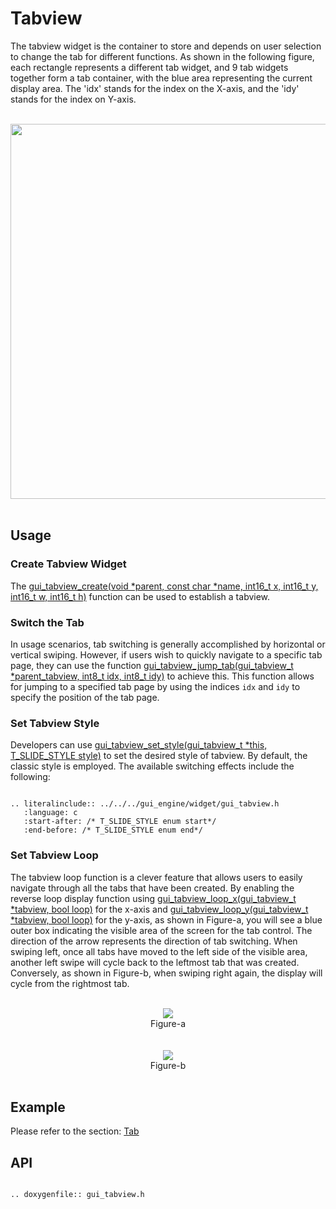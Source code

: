 # Tabview

The tabview widget is the container to store and depends on user selection to change the tab for different functions. As shown in the following figure, each rectangle represents a different tab widget, and 9 tab widgets together form a tab container, with the blue area representing the current display area. The 'idx' stands for the index on the X-axis, and the 'idy' stands for the index on Y-axis.

<br>
<center><img width= "600" img src="https://foruda.gitee.com/images/1727058851305177488/b3542c64_13408154.png" /></center>
<br>

## Usage

### Create Tabview Widget
The [gui_tabview_create(void *parent, const char *name, int16_t x, int16_t y, int16_t w, int16_t h)](#gui_tabview_create) function can be used to establish a tabview.

### Switch the Tab

In usage scenarios, tab switching is generally accomplished by horizontal or vertical swiping. However, if users wish to quickly navigate to a specific tab page, they can use the function [gui_tabview_jump_tab(gui_tabview_t *parent_tabview, int8_t idx, int8_t idy)](#gui_tabview_jump_tab ) to achieve this. This function allows for jumping to a specified tab page by using the indices `idx` and `idy` to specify the position of the tab page.

### Set Tabview Style
Developers can use [gui_tabview_set_style(gui_tabview_t *this, T_SLIDE_STYLE style)](#gui_tabview_set_style) to set the desired style of tabview. By default, the classic style is employed. The available switching effects include the following:

```eval_rst

.. literalinclude:: ../../../gui_engine/widget/gui_tabview.h
   :language: c
   :start-after: /* T_SLIDE_STYLE enum start*/
   :end-before: /* T_SLIDE_STYLE enum end*/

```

### Set Tabview Loop

The tabview loop function is a clever feature that allows users to easily navigate through all the tabs that have been created. By enabling the reverse loop display function using [gui_tabview_loop_x(gui_tabview_t *tabview, bool loop)](#gui_tabview_loop_x) for the x-axis and [gui_tabview_loop_y(gui_tabview_t *tabview, bool loop)](#gui_tabview_loop_y) for the y-axis, as shown in Figure-a, you will see a blue outer box indicating the visible area of the screen for the tab control. The direction of the arrow represents the direction of tab switching. When swiping left, once all tabs have moved to the left side of the visible area, another left swipe will cycle back to the leftmost tab that was created. Conversely, as shown in Figure-b, when swiping right again, the display will cycle from the rightmost tab.

<br>
<center><img src="https://foruda.gitee.com/images/1707118586546869079/2d4816ec_10641540.png" /></center>
<center>Figure-a</center>
<br>

<br>
<center><img src="https://foruda.gitee.com/images/1707118609354334424/c6a664b2_10641540.png" /></center>
<center>Figure-b</center>
<br>

## Example

Please refer to the section: [Tab](./gui_tab.md)


## API


```eval_rst

.. doxygenfile:: gui_tabview.h

```

